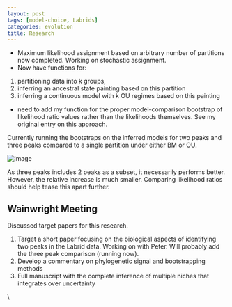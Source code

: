 ```yaml
---
layout: post
tags: [model-choice, Labrids]
categories: evolution
title: Research
---
```







 








-   Maximum likelihood assignment based on arbitrary number of
    partitions now completed. Working on stochastic assignment.
-   Now have functions for:

1.  partitioning data into k groups,
2.  inferring an ancestral state painting based on this partition
3.  inferring a continuous model with k OU regimes based on this
    painting

-   need to add my function for the proper model-comparison bootstrap of
    likelihood ratio values rather than the likelihoods themselves. See
    my original entry on this approach.

Currently running the bootstraps on the inferred models for two peaks
and three peaks compared to a single partition under either BM or OU.

![image](http://openwetware.org/images/f/f7/Bootstrap_models.png)

As three peaks includes 2 peaks as a subset, it necessarily performs
better. However, the relative increase is much smaller. Comparing
likelihood ratios should help tease this apart further.

Wainwright Meeting
------------------

Discussed target papers for this research.

1.  Target a short paper focusing on the biological aspects of
    identifying two peaks in the Labrid data. Working on with Peter.
    Will probably add the three peak comparison (running now).
2.  Develop a commentary on phylogenetic signal and bootstrapping
    methods
3.  Full manuscript with the complete inference of multiple niches that
    integrates over uncertainty

\

